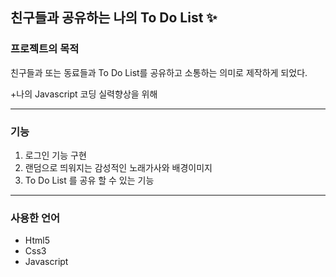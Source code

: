## 친구들과 공유하는 나의 To Do List ✨

### 프로젝트의 목적  
친구들과 또는 동료들과 To Do List를 공유하고 소통하는 의미로 제작하게 되었다. 

+나의 Javascript 코딩 실력향상을 위해

***
### 기능
1. 로그인 기능 구현 
2. 랜덤으로 띄워지는 감성적인 노래가사와 배경이미지 
3. To Do List 를 공유 할 수 있는 기능 
***
### 사용한 언어
+ Html5
+ Css3
+ Javascript 
